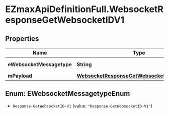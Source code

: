 # EZmaxApiDefinitionFull.WebsocketResponseGetWebsocketIDV1

## Properties

Name | Type | Description | Notes
------------ | ------------- | ------------- | -------------
**eWebsocketMessagetype** | **String** | The Type of message | 
**mPayload** | [**WebsocketResponseGetWebsocketIDV1MPayload**](WebsocketResponseGetWebsocketIDV1MPayload.md) |  | 



## Enum: EWebsocketMessagetypeEnum


* `Response-GetWebsocketID-V1` (value: `"Response-GetWebsocketID-V1"`)




